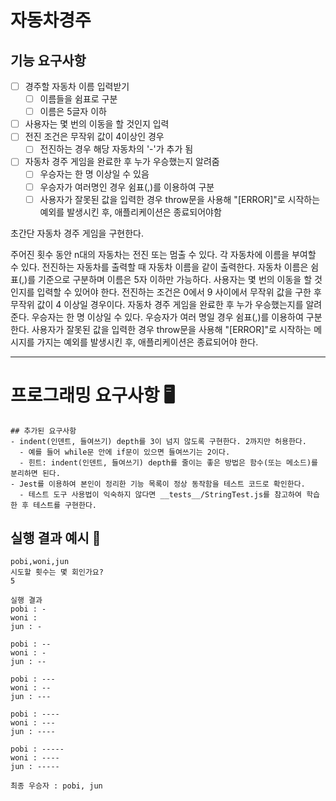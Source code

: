 # 자동차경주

## 기능 요구사항

- [ ] 경주할 자동차 이름 입력받기
  - [ ] 이름들을 쉼표로 구분
  - [ ] 이름은 5글자 이하
- [ ] 사용자는 몇 번의 이동을 할 것인지 입력
- [ ] 전진 조건은 무작위 값이 4이상인 경우
  - [ ] 전진하는 경우 해당 자동차의 '-'가 추가 됨
- [ ] 자동차 경주 게임을 완료한 후 누가 우승했는지 알려줌
  - [ ] 우승자는 한 명 이상일 수 있음
  - [ ] 우승자가 여러명인 경우 쉼표(,)를 이용하여 구분
  - [ ] 사용자가 잘못된 값을 입력한 경우 throw문을 사용해 "[ERROR]"로 시작하는 예외를 발생시킨 후, 애플리케이션은 종료되어야함

초간단 자동차 경주 게임을 구현한다.

주어진 횟수 동안 n대의 자동차는 전진 또는 멈출 수 있다.
각 자동차에 이름을 부여할 수 있다. 전진하는 자동차를 출력할 때 자동차 이름을 같이 출력한다.
자동차 이름은 쉼표(,)를 기준으로 구분하며 이름은 5자 이하만 가능하다.
사용자는 몇 번의 이동을 할 것인지를 입력할 수 있어야 한다.
전진하는 조건은 0에서 9 사이에서 무작위 값을 구한 후 무작위 값이 4 이상일 경우이다.
자동차 경주 게임을 완료한 후 누가 우승했는지를 알려준다. 우승자는 한 명 이상일 수 있다.
우승자가 여러 명일 경우 쉼표(,)를 이용하여 구분한다.
사용자가 잘못된 값을 입력한 경우 throw문을 사용해 "[ERROR]"로 시작하는 메시지를 가지는 예외를 발생시킨 후, 애플리케이션은 종료되어야 한다.

---

# 프로그래밍 요구사항 🖥️

    ## 추가된 요구사항
    - indent(인덴트, 들여쓰기) depth를 3이 넘지 않도록 구현한다. 2까지만 허용한다.
      - 예를 들어 while문 안에 if문이 있으면 들여쓰기는 2이다.
      - 힌트: indent(인덴트, 들여쓰기) depth를 줄이는 좋은 방법은 함수(또는 메소드)를 분리하면 된다.
    - Jest를 이용하여 본인이 정리한 기능 목록이 정상 동작함을 테스트 코드로 확인한다.
      - 테스트 도구 사용법이 익숙하지 않다면 __tests__/StringTest.js를 참고하여 학습한 후 테스트를 구현한다.

## 실행 결과 예시 🚗

```경주할 자동차 이름을 입력하세요.(이름은 쉼표(,) 기준으로 구분)
pobi,woni,jun
시도할 횟수는 몇 회인가요?
5

실행 결과
pobi : -
woni :
jun : -

pobi : --
woni : -
jun : --

pobi : ---
woni : --
jun : ---

pobi : ----
woni : ---
jun : ----

pobi : -----
woni : ----
jun : -----

최종 우승자 : pobi, jun
```
